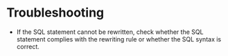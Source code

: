 # Troubleshooting<a name="EN-US_TOPIC_0000001311576152"></a>

-   If the SQL statement cannot be rewritten, check whether the SQL statement complies with the rewriting rule or whether the SQL syntax is correct.
